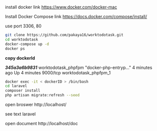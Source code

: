 install docker
 link https://www.docker.com/docker-mac

Install Docker Compose
 link https://docs.docker.com/compose/install/

use port 3306, 80

```bash
git clone https://github.com/pakaya16/worktodotask.git
cd worktodotask
docker-compose up -d
docker ps
```
**copy dockerId**

**_345a3a6b9831_**        worktodotask_phpfpm   "docker-php-entryp..."   4 minutes ago       Up 4 minutes        9000/tcp                      worktodotask_phpfpm_1

```bash
docker exec -it < dockerID > /bin/bash
cd laravel
composer install
php artisan migrate:refresh --seed

```
open broswer
 http://localhost/
 
 see text laravel
 
open document
 http://localhost/doc